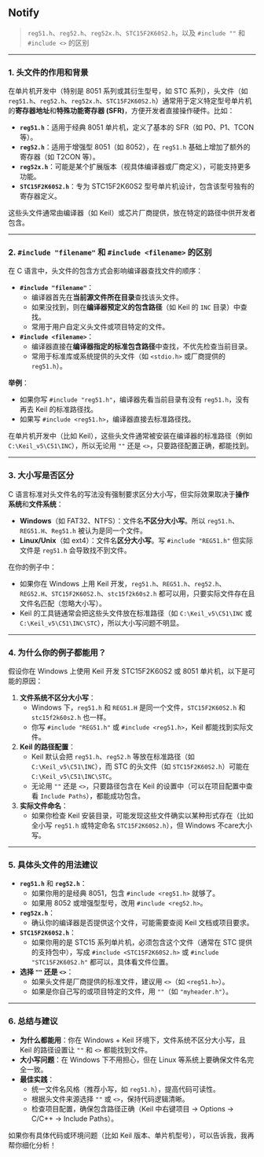 Notify
---
>  `reg51.h`、`reg52.h`、`reg52x.h`、`STC15F2K60S2.h`，以及 `#include ""` 和 `#include <>` 的区别

---

### 1. 头文件的作用和背景
在单片机开发中（特别是 8051 系列或其衍生型号，如 STC 系列），头文件（如 `reg51.h`、`reg52.h`、`reg52x.h`、`STC15F2K60S2.h`）通常用于定义特定型号单片机的**寄存器地址**和**特殊功能寄存器 (SFR)**，方便开发者直接操作硬件。比如：
- **`reg51.h`**：适用于经典 8051 单片机，定义了基本的 SFR（如 P0、P1、TCON 等）。
- **`reg52.h`**：适用于增强型 8051（如 8052），在 `reg51.h` 基础上增加了额外的寄存器（如 T2CON 等）。
- **`reg52x.h`**：可能是某个扩展版本（视具体编译器或厂商定义），可能支持更多功能。
- **`STC15F2K60S2.h`**：专为 STC15F2K60S2 型号单片机设计，包含该型号独有的寄存器定义。

这些头文件通常由编译器（如 Keil）或芯片厂商提供，放在特定的路径中供开发者包含。

---

### 2. `#include "filename"` 和 `#include <filename>` 的区别
在 C 语言中，头文件的包含方式会影响编译器查找文件的顺序：
- **`#include "filename"`**：
  - 编译器首先在**当前源文件所在目录**查找该头文件。
  - 如果没找到，则在**编译器预定义的包含路径**（如 Keil 的 `INC` 目录）中查找。
  - 常用于用户自定义头文件或项目特定的文件。
- **`#include <filename>`**：
  - 编译器直接在**编译器指定的标准包含路径**中查找，不优先检查当前目录。
  - 常用于标准库或系统提供的头文件（如 `<stdio.h>` 或厂商提供的 `reg51.h`）。

**举例**：
- 如果你写 `#include "reg51.h"`，编译器先看当前目录有没有 `reg51.h`，没有再去 Keil 的标准路径找。
- 如果写 `#include <reg51.h>`，编译器直接去标准路径找。

在单片机开发中（比如 Keil），这些头文件通常被安装在编译器的标准路径（例如 `C:\Keil_v5\C51\INC`），所以无论用 `""` 还是 `<>`，只要路径配置正确，都能找到。

---

### 3. 大小写是否区分
C 语言标准对头文件名的写法没有强制要求区分大小写，但实际效果取决于**操作系统**和**文件系统**：
- **Windows**（如 FAT32、NTFS）：文件名**不区分大小写**。所以 `reg51.h`、`REG51.H`、`Reg51.h` 被认为是同一个文件。
- **Linux/Unix**（如 ext4）：文件名**区分大小写**。写 `#include "REG51.h"` 但实际文件是 `reg51.h` 会导致找不到文件。

在你的例子中：
- 如果你在 Windows 上用 Keil 开发，`reg51.h`、`REG51.h`、`reg52.h`、`REG52.H`、`STC15F2K60S2.h`、`stc15f2k60s2.h` 都可以用，只要实际文件存在且文件名匹配（忽略大小写）。
- Keil 的工具链通常会把这些头文件放在标准路径（如 `C:\Keil_v5\C51\INC` 或 `C:\Keil_v5\C51\INC\STC`），所以大小写问题不明显。

---

### 4. 为什么你的例子都能用？
假设你在 Windows 上使用 Keil 开发 STC15F2K60S2 或 8051 单片机，以下是可能的原因：
1. **文件系统不区分大小写**：
   - Windows 下，`reg51.h` 和 `REG51.H` 是同一个文件，`STC15F2K60S2.h` 和 `stc15f2k60s2.h` 也一样。
   - 你写 `#include "REG51.h"` 或 `#include <reg51.h>`，Keil 都能找到实际文件。
2. **Keil 的路径配置**：
   - Keil 默认会把 `reg51.h`、`reg52.h` 等放在标准路径（如 `C:\Keil_v5\C51\INC`），而 STC 的头文件（如 `STC15F2K60S2.h`）可能在 `C:\Keil_v5\C51\INC\STC`。
   - 无论用 `""` 还是 `<>`，只要路径包含在 Keil 的设置中（可以在项目配置中查看 `Include Paths`），都能成功包含。
3. **实际文件命名**：
   - 如果你检查 Keil 安装目录，可能发现这些文件确实以某种形式存在（比如全小写 `reg51.h` 或特定命名 `STC15F2K60S2.h`），但 Windows 不care大小写。

---

### 5. 具体头文件的用法建议
- **`reg51.h`** 和 **`reg52.h`**：
  - 如果你用的是经典 8051，包含 `#include <reg51.h>` 就够了。
  - 如果用 8052 或增强型型号，改用 `#include <reg52.h>`。
- **`reg52x.h`**：
  - 确认你的编译器是否提供这个文件，可能需要查阅 Keil 文档或项目要求。
- **`STC15F2K60S2.h`**：
  - 如果你用的是 STC15 系列单片机，必须包含这个文件（通常在 STC 提供的支持包中），写成 `#include <STC15F2K60S2.h>` 或 `#include "STC15F2K60S2.h"` 都可以，具体看文件位置。
- **选择 `""` 还是 `<>`**：
  - 如果头文件是厂商提供的标准文件，建议用 `<>`（如 `<reg51.h>`）。
  - 如果是你自己写的或项目特定的文件，用 `""`（如 `"myheader.h"`）。

---

### 6. 总结与建议
- **为什么都能用**：你在 Windows + Keil 环境下，文件系统不区分大小写，且 Keil 的路径设置让 `""` 和 `<>` 都能找到文件。
- **大小写问题**：在 Windows 下不用担心，但在 Linux 等系统上要确保文件名完全一致。
- **最佳实践**：
  - 统一文件名风格（推荐小写，如 `reg51.h`），提高代码可读性。
  - 根据头文件来源选择 `""` 或 `<>`，保持代码逻辑清晰。
  - 检查项目配置，确保包含路径正确（Keil 中右键项目 -> Options -> C/C++ -> Include Paths）。

如果你有具体代码或环境问题（比如 Keil 版本、单片机型号），可以告诉我，我再帮你细化分析！
